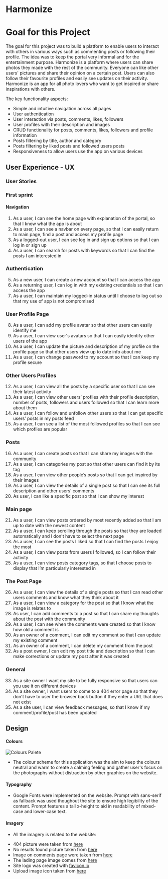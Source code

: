 # Harmonize

# Goal for this Project

The goal for this project was to build a platform to enable users to interact with others in various ways such as commenting posts or following their profile.
The idea was to keep the portal very informal and for the entertainment purpose. Harmonize is a platform where users can share photos they made with the rest of the community. Everyone can like other users' pictures and share their opinion on a certain post. Users can also follow their favourite profiles and easily see updates on their activity. Harmonize is an app for all photo lovers who want to get inspired or share inspirations with others.

The key functionality aspects:
- Simple and intuitive navigation across all pages
- User authentication
- User interaction via posts, comments, likes, followers
- User profiles with their description and images
- CRUD functionality for posts, comments, likes, followers and profile information
- Posts filtering by title, author and category
- Posts filtering by liked posts and followed users posts
- Responsiveness to allow users use the app on various devices


## User Experience - UX

### User Stories

### First sprint

#### Navigation 

1. As a user, I can see the home page with explanation of the portal, so that I know what the app is about
2. As a user, I can see a navbar on every page, so that I can easily return to main page, find a post and access my profile page
3. As a logged-out user, I can see log in and sign up options so that I can log in or sign up 
4. As a user, I can search for posts with keywords so that I can find the posts I am interested in 


### Authentication 

5. As a new user, I can create a new account so that I can access the app 
6. As a returning user, I can log in with my existing credentials so that I can access the app 
7. As a user, I can maintain my logged-in status until I choose to log out so that my use of app is not compromised 


### User Profile Page 

8. As a user, I can add my profile avatar so that other users can easily identify me 
9. As a user, I can view user's avatars so that I can easily identify other users of the app 
10. As a user, I can update the picture and description of my profile on the profile page so that other users view up to date info about me 
11. As a user, I can change password to my account so that I can keep my profile secure  

### Other Users Profiles 

12. As a user, I can view all the posts by a specific user so that I can see their latest activity 
13. As a user, I can view other users’ profiles with their profile description, number of posts, followers and users followed so that I can learn more about them 
14. As a user, I can follow and unfollow other users so that I can get specific users’ posts in my posts feed 
15. As a user, I can see a list of the most followed profiles so that I can see which profiles are popular

### Posts 

16. As a user, I can create posts so that I can share my images with the community 
17. As a user, I can categories my post so that other users can find it by its tag 
18. As a user, I can view other people’s posts so that I can get inspired by their images 
19. As a user, I can view the details of a single post so that I can see its full description and other users’ comments 
20. As user, I can like a specific post so that I can show my interest 


### Main page 

21. As a user, I can view posts ordered by most recently added so that I am up to date with the newest content 
22. As a user, I can keep scrolling through the posts so that they are loaded automatically and I don't have to select the next page 
23. As a user, I can see the posts I liked so that I can find the posts I enjoy the most 
24. As a user, I can view posts from users I followed, so I can follow their activity
25. As a user, I can view posts category tags, so that I choose posts to display that I’m particularly interested in

### The Post Page 

26. As a user, I can view the details of a single posts so that I can read other users comments and know what they think about it
27. As a user, I can view a category for the post so that I know what the image is relates to 
28. As user, I can add comments to a post so that I can share my thoughts about the post with the community 
29. As a user, I can see when the comments were created so that I know how old a comment is 
30. As an owner of a comment, I can edit my comment so that I can update my existing comment 
31. As an owner of a comment, I can delete my comment from the post 
32. As a post owner, I can edit my post title and description so that I can make corrections or update my post after it was created

### General

33. As a site owner I want my site to be fully responsive so that users can you use it on different devices
34. As a site owner, I want users to come to a 404 error page so that they don't have to user the browser back button if they enter a URL that does not exist
35. As a site user, I can view feedback messages, so that I know if my comment/profile/post has been updated

## Design

#### Colours

![Colours Palete]()

* The colour scheme for this application was the aim to keep the colours neutral and warm to create a calming feeling and gather user's focus on the photographs without distraction by other graphics on the website. 

#### Typography

* Google Fonts were implemented on the website. Prompt with sans-serif as fallback was used thoughout the site to ensure high legibility of the content.
Prompt features a tall x-height to aid in readability of mixed-case and lower-case text.

#### Imagery

* All the imagery is related to the website:

- 404 picture were taken from [here](https://pixabay.com/illustrations/error-404-web-developers-error-site-6052476/)
- No results found picture taken from [here](https://pngtree.com/freepng/no-result-search-icon_6511543.html)
- Image on comments page were taken from [here](https://www.freepik.com/free-vector/illustration-speech-bubble_2606145.htm#query=chat&position=17&from_view=search)
- The lading page image comes from [here](https://depositphotos.com/home.html)
- Site logo was created with [favicon.io](https://favicon.io/favicon-generator/)
- Upload image icon taken from [here](https://pngtree.com/freepng/image-upload-icon-photo-upload-icon_5279795.html)